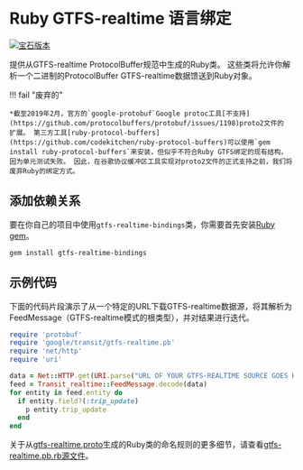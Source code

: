 # Ruby GTFS-realtime 语言绑定

[![宝石版本](https://badge.fury.io/rb/gtfs-realtime-bindings.svg)](https://badge.fury.io/rb/gtfs-realtime-bindings)

提供从GTFS-realtime ProtocolBuffer规范中生成的Ruby类。 这些类将允许你解析一个二进制的ProtocolBuffer GTFS-realtime数据馈送到Ruby对象。

!!! fail "废弃的"

    *截至2019年2月，官方的`google-protobuf`Google protoc工具[不支持](https://github.com/protocolbuffers/protobuf/issues/1198)proto2文件的 扩展。 第三方工具[ruby-protocol-buffers](https://github.com/codekitchen/ruby-protocol-buffers)可以使用`gem install ruby-protocol-buffers`来安装，但似乎不符合Ruby GTFS绑定的现有结构，因为单元测试失败。 因此，在谷歌协议缓冲区工具实现对proto2文件的正式支持之前，我们将废弃Ruby的绑定方式。

## 添加依赖关系

要在你自己的项目中使用`gtfs-realtime-bindings`类，你需要首先安装[Ruby gem](https://rubygems.org/gems/gtfs-realtime-bindings)。

    gem install gtfs-realtime-bindings

## 示例代码

下面的代码片段演示了从一个特定的URL下载GTFS-realtime数据源，将其解析为FeedMessage（GTFS-realtime模式的根类型），并对结果进行迭代。

```ruby
require 'protobuf'
require 'google/transit/gtfs-realtime.pb'
require 'net/http'
require 'uri'

data = Net::HTTP.get(URI.parse("URL OF YOUR GTFS-REALTIME SOURCE GOES HERE"))
feed = Transit_realtime::FeedMessage.decode(data)
for entity in feed.entity do
  if entity.field?(:trip_update)
    p entity.trip_update
  end
end
```

关于从[gtfs-realtime.proto](https://github.com/google/transit/blob/master/gtfs-realtime/proto/gtfs-realtime.proto)生成的Ruby类的命名规则的更多细节，请查看[gtfs-realtime.pb.rb源文件](https://github.com/MobilityData/gtfs-realtime-bindings/blob/master/ruby/lib/google/transit/gtfs-realtime.pb.rb)。
